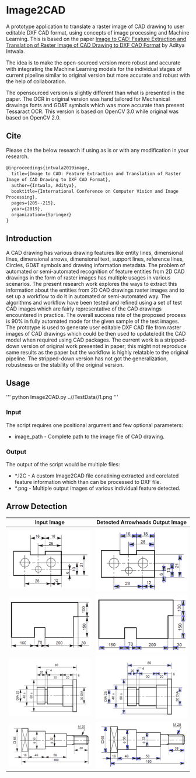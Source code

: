 # Image2CAD
A prototype application to translate a raster image of CAD drawing to user editable DXF CAD format, using concepts of image processing and Machine Learning. This is based on the paper [Image to CAD: Feature Extraction and Translation of Raster Image of CAD Drawing to DXF CAD Format](/Paper/Image2CAD_AdityaIntwala_CVIP2019.pdf) by Aditya Intwala.

The idea is to make the open-sourced version more robust and accurate with integrating the Machine Learning models for the individual stages of current pipeline similar to original version but more accurate and robust with the help of collaboration.

The opensourced version is slightly different than what is presented in the paper. The OCR in original version was hand tailored for Mechanical drawings fonts and GD&T symbols which was more accurate than present Tessaract OCR. This version is based on OpenCV 3.0 while original was based on OpenCV 2.0.

## Cite
Please cite the below research if using as is or with any modification in your research.
```
@inproceedings{intwala2019image,
  title={Image to CAD: Feature Extraction and Translation of Raster Image of CAD Drawing to DXF CAD Format},
  author={Intwala, Aditya},
  booktitle={International Conference on Computer Vision and Image Processing},
  pages={205--215},
  year={2019},
  organization={Springer}
}
```

## Introduction
A CAD drawing has various drawing features like entity lines, dimensional lines, dimensional arrows, dimensional text, support lines, reference lines, Circles, GD&T symbols and drawing information metadata. The problem of automated or semi-automated recognition of feature entities from 2D CAD drawings in the form of raster images has multiple usages in various scenarios. The present research work explores the ways to extract this information about the entities from 2D CAD drawings raster images and to set up a workflow to do it in automated or semi-automated way. The algorithms and workflow have been tested and refined using a set of test CAD images which are fairly representative of the CAD drawings encountered in practice. The overall success rate of the proposed process is 90% in fully automated mode for the given sample of the test images. The prototype is used to generate user editable DXF CAD file from raster images of CAD drawings which could be then used to update/edit the CAD model when required using CAD packages. The current work is a stripped-down version of original work presented in paper; this might not reproduce same results as the paper but the workflow is highly relatable to the original pipeline. The stripped-down version has not got the generalization, robustness or the stability of the original version. 

## Usage
''' python Image2CAD.py ..//TestData//1.png '''

### Input
The script requires one positional argument and few optional parameters:
* image_path - Complete path to the image file of CAD drawing.

### Output
The output of the script would be multiple files:
* *.I2C - A custom Image2CAD file conatining extracted and corelated feature information which than can be processed to DXF file.
* *.png - Multiple output images of various individual feature detected.

## Arrow Detection
Input Image  |  Detected Arrowheads Output Image 
:------------------:|:--------------------:
![Input Image](/TestData/1.png)  |  ![Detected Arrowheads Output Image](/TestData/Output/1/20201120-093555/Arrowheads_Extraction_Output.png)
![Input Image](/TestData/2.png)  |  ![Detected Arrowheads Output Image](/TestData/Output/2/20201120-093813/Arrowheads_Extraction_Output.png)
![Input Image](/TestData/3.png)  |  ![Detected Arrowheads Output Image](/TestData/Output/3/20201120-093906/Arrowheads_Extraction_Output.png)
![Input Image](/TestData/4.png)  |  ![Detected Arrowheads Output Image](/TestData/Output/4/20201120-093947/Arrowheads_Extraction_Output.png)